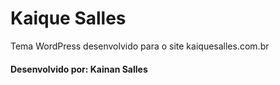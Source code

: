 # Kaique Salles

Tema WordPress desenvolvido para o site kaiquesalles.com.br

#### Desenvolvido por: Kainan Salles